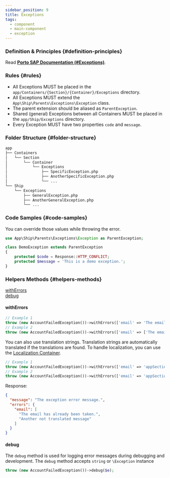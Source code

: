 ```yaml
---
sidebar_position: 9
title: Exceptions
tags:
  - component
  - main-component
  - exception
---
```


### Definition & Principles {#definition-principles}

Read [**Porto SAP Documentation (#Exceptions)**](https://github.com/Mahmoudz/Porto#definitions--principles).

### Rules {#rules}

- All Exceptions MUST be placed in the `app/Containers/{Section}/{Container}/Exceptions` directory.
- All Exceptions MUST extend the `App\Ship\Parents\Exceptions\Exception` class.
- The parent extension should be aliased as `ParentException`.
- Shared (general) Exceptions between all Containers MUST be placed in the `app/Ship/Exceptions` directory.
- Every Exception MUST have two properties `code` and `message`.

### Folder Structure {#folder-structure}

```markdown
app
├── Containers
│   └── Section
│       └── Container
│           └── Exceptions
│               ├── SpecificException.php
│               ├── AnotherSpecificException.php
│               └── ...
└── Ship
    └── Exceptions
        ├── GeneralException.php
        ├── AnotherGeneralException.php
        └── ...
```

### Code Samples {#code-samples}

You can override those values while throwing the error.

```php
use App\Ship\Parents\Exceptions\Exception as ParentException;

class DemoException extends ParentException
{
    protected $code = Response::HTTP_CONFLICT;
    protected $message = 'This is a demo exception.';
}
```

### Helpers Methods {#helpers-methods}

[withErrors](#witherrors)  
[debug](#debug)

#### withErrors

```php
// Example 1
throw (new AccountFailedException())->withErrors(['email' => 'The email has already been taken.']);
// Example 2
throw (new AccountFailedException())->withErrors(['email' => ['The email has already been taken.', 'Another message']]);
```

You can also use translation strings.
Translation strings are automatically translated if the translations are found.
To handle localization, you can use the [Localization Container](../../pacakges/localization.md).

```php
// Example 1
throw (new AccountFailedException())->withErrors(['email' => 'appSection@user::exceptions.email-taken']);
// Example 2
throw (new AccountFailedException())->withErrors(['email' => 'appSection@user::exceptions.email-taken', 'Another not translated message']);
```

Response:
```json
{
  "message": "The exception error message.",
  "errors": {
    "email": [
      "The email has already been taken.",
      "Another not translated message"
    ]
  }
}
```
#### debug

The `debug` method is used for logging error messages during debugging and development.
The `debug` method accepts `string` or `\Exception` instance

```php
throw (new AccountFailedException())->debug($e);
```
